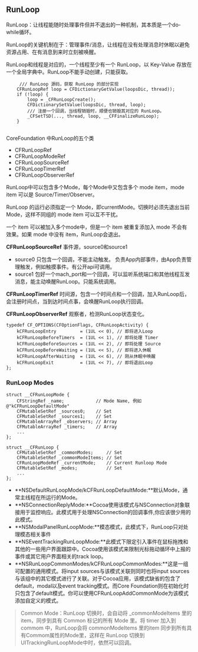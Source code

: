 ## RunLoop

RunLoop：让线程能随时处理事件但并不退出的一种机制，其本质是一个do-while循环。

RunLoop的关键机制在于：管理事件/消息，让线程在没有处理消息时休眠以避免资源占用、在有消息到来时立刻被唤醒。

RunLoop和线程是对应的，一个线程至少有一个 RunLoop，以 Key-Value 存放在一个全局字典中。RunLoop不能手动创建，只能获取。

```
	 /// RunLoop 源码，获取 RunLoop 的部分实现
    CFRunLoopRef loop = CFDictionaryGetValue(loopsDic, thread));     
    if (!loop) {
        loop = _CFRunLoopCreate();
        CFDictionarySetValue(loopsDic, thread, loop);
        /// 注册一个回调，当线程销毁时，顺便也销毁其对应的 RunLoop。
        _CFSetTSD(..., thread, loop, __CFFinalizeRunLoop);
    }
    
```

CoreFoundation 中RunLoop的五个类

* CFRunLoopRef
* CFRunLoopModeRef
* CFRunLoopSourceRef
* CFRunLoopTimerRef
* CFRunLoopObserverRef

RunLoop中可以包含多个Mode，每个Mode中又包含多个 mode item，mode item 可以是 Source/Timer/Observer。

RunLoop 的运行必须指定一个 Mode，即currentMode。切换时必须先退出当前Mode，这样不同组的 mode item 可以互不干扰。

一个 item 可以被加入多个mode中，但是一个 item 被重复添加入 mode 不会有效果。如果 mode 中没有 item，RunLoop会退出。

**CFRunLoopSourceRef** 事件源，source0和source1

* source0 只包含一个回调，不能主动触发。 负责App内部事件，由App负责管理触发，例如触摸事件。有公开api可调用。
* source1 包好一个mach_port和一个回调，可以监听系统端口和其他线程互发消息，能主动唤醒RunLoop。只能系统调用。

**CFRunLoopTimerRef** 时间源，包含一个时间点和一个回调，加入RunLoop后，会注册时间点，当到达时间点事，会唤醒RunLoop执行回调。

**CFRunLoopObserverRef** 观察者，检测RunLoop状态变化。

```
typedef CF_OPTIONS(CFOptionFlags, CFRunLoopActivity) {
    kCFRunLoopEntry         = (1UL << 0), // 即将进入Loop
    kCFRunLoopBeforeTimers  = (1UL << 1), // 即将处理 Timer
    kCFRunLoopBeforeSources = (1UL << 2), // 即将处理 Source
    kCFRunLoopBeforeWaiting = (1UL << 5), // 即将进入休眠
    kCFRunLoopAfterWaiting  = (1UL << 6), // 刚从休眠中唤醒
    kCFRunLoopExit          = (1UL << 7), // 即将退出Loop
};
```

### RunLoop Modes

```
struct __CFRunLoopMode {
    CFStringRef _name;            // Mode Name, 例如 @"kCFRunLoopDefaultMode"
    CFMutableSetRef _sources0;    // Set
    CFMutableSetRef _sources1;    // Set
    CFMutableArrayRef _observers; // Array
    CFMutableArrayRef _timers;    // Array
    ...
};
  
struct __CFRunLoop {
    CFMutableSetRef _commonModes;     // Set
    CFMutableSetRef _commonModeItems; // Set
    CFRunLoopModeRef _currentMode;    // Current Runloop Mode
    CFMutableSetRef _modes;           // Set
    ...
};
```

* **NSDefaultRunLoopMode/kCFRunLoopDefaultMode:**默认Mode，通常主线程在所运行的Mode。
* **NSConnectionReplyMode:**Cocoa使用该模式与NSConnection对象联接用于监控响应。此模式用于处理NSConnection的回调事件,你应该很少用的此模式。
* **NSModalPanelRunLoopMode:**模态模式，此模式下，RunLoop只对处理模态相关事件
* **NSEventTrackingRunLoopMode:**此模式下限定引入事件在鼠标拖拽和其他的一些用户界面跟踪中。Cocoa使用该模式来限制光标拖动循环中上报的事件或其它用户界面相关的track loop。
* **NSRunLoopCommonModes/kCFRunLoopCommonModes:**这是一组可配置的通用模式。将input sources与该模式关联则同时也将input sources与该组中的其它模式进行了关联。对于Cocoa应用，该模式缺省的包含了default，modal以及event tracking模式。而Core Foundation则在初始化时只包含了default模式。你可以使用CFRunLoopAddCommonMode为该模式添加自定义的模式。

> Common Mode：RunLoop 切换时，会自动将 _commonModeItems 里的 item，同步到具有 Common 标记的所有 Mode 里。将 timer 加入到 commom 中，RunLoop会将 commonModeItems 里的item 同步到所有具有Commom属性的Mode里，这样在 RunLoop 切换到UITrackingRunLoopMode中时，依然可以回调。

